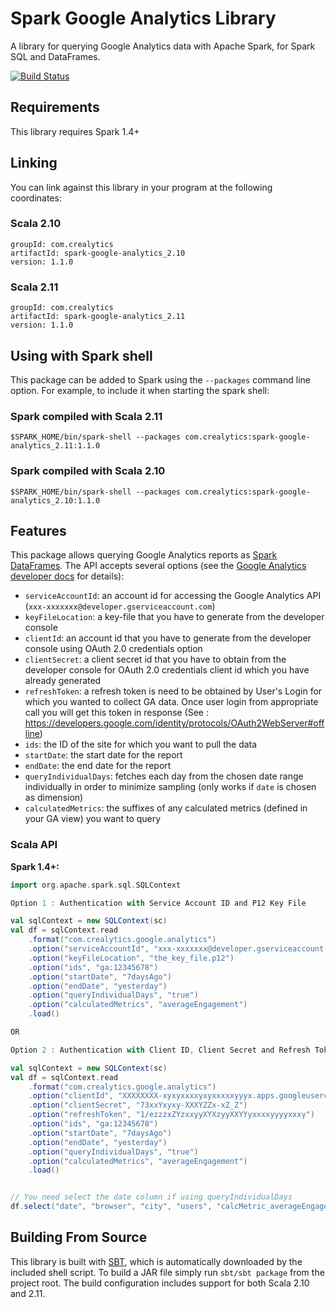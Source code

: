 # Spark Google Analytics Library

A library for querying Google Analytics data with Apache Spark, for Spark SQL and DataFrames.

[![Build Status](https://travis-ci.org/crealytics/spark-google-analytics.svg?branch=master)](https://travis-ci.org/crealytics/spark-google-analytics)

## Requirements

This library requires Spark 1.4+

## Linking
You can link against this library in your program at the following coordinates:

### Scala 2.10
```
groupId: com.crealytics
artifactId: spark-google-analytics_2.10
version: 1.1.0
```
### Scala 2.11
```
groupId: com.crealytics
artifactId: spark-google-analytics_2.11
version: 1.1.0
```

## Using with Spark shell
This package can be added to  Spark using the `--packages` command line option.  For example, to include it when starting the spark shell:

### Spark compiled with Scala 2.11
```
$SPARK_HOME/bin/spark-shell --packages com.crealytics:spark-google-analytics_2.11:1.1.0
```

### Spark compiled with Scala 2.10
```
$SPARK_HOME/bin/spark-shell --packages com.crealytics:spark-google-analytics_2.10:1.1.0
```

## Features
This package allows querying Google Analytics reports as [Spark DataFrames](https://spark.apache.org/docs/latest/sql-programming-guide.html).
The API accepts several options (see the [Google Analytics developer docs](https://developers.google.com/analytics/devguides/reporting/core/v3/reference#q_details) for details):
* `serviceAccountId`: an account id for accessing the Google Analytics API (`xxx-xxxxxxx@developer.gserviceaccount.com`)
* `keyFileLocation`: a key-file that you have to generate from the developer console
* `clientId`: an account id that you have to generate from the developer console using OAuth 2.0 credentials option
* `clientSecret`: a client secret id that you have to obtain from the developer console for OAuth 2.0 credentials client id which you have already generated
* `refreshToken`: a refresh token is need to be obtained by User's Login for which you wanted to collect GA data. Once user login from appropriate call you will get this token in response (See : https://developers.google.com/identity/protocols/OAuth2WebServer#offline) 
* `ids`: the ID of the site for which you want to pull the data
* `startDate`: the start date for the report
* `endDate`: the end date for the report
* `queryIndividualDays`: fetches each day from the chosen date range individually in order to minimize sampling (only works if `date` is chosen as dimension)
* `calculatedMetrics`: the suffixes of any calculated metrics (defined in your GA view) you want to query

### Scala API
__Spark 1.4+:__

```scala
import org.apache.spark.sql.SQLContext

Option 1 : Authentication with Service Account ID and P12 Key File

val sqlContext = new SQLContext(sc)
val df = sqlContext.read
    .format("com.crealytics.google.analytics")
    .option("serviceAccountId", "xxx-xxxxxxx@developer.gserviceaccount.com")
    .option("keyFileLocation", "the_key_file.p12")
    .option("ids", "ga:12345678")
    .option("startDate", "7daysAgo")
    .option("endDate", "yesterday")
    .option("queryIndividualDays", "true")
    .option("calculatedMetrics", "averageEngagement")
    .load()

OR 

Option 2 : Authentication with Client ID, Client Secret and Refresh Token'

val sqlContext = new SQLContext(sc)
val df = sqlContext.read
    .format("com.crealytics.google.analytics")
    .option("clientId", "XXXXXXXX-xyxyxxxxyxyxxxxxyyyx.apps.googleusercontent.com")
    .option("clientSecret", "73xxYxyxy-XXXYZZx-xZ_Z")
    .option("refreshToken", "1/ezzzxZYzxxyyXYXzyyXXYYyxxxxyyyyxxxy")
    .option("ids", "ga:12345678")
    .option("startDate", "7daysAgo")
    .option("endDate", "yesterday")
    .option("queryIndividualDays", "true")
    .option("calculatedMetrics", "averageEngagement")
    .load()


// You need select the date column if using queryIndividualDays
df.select("date", "browser", "city", "users", "calcMetric_averageEngagement").show()
```

## Building From Source
This library is built with [SBT](http://www.scala-sbt.org/0.13/docs/Command-Line-Reference.html), which is automatically downloaded by the included shell script. To build a JAR file simply run `sbt/sbt package` from the project root. The build configuration includes support for both Scala 2.10 and 2.11.
